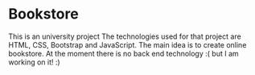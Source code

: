 # Bookstore
This is an university project
The technologies used for that project are HTML, CSS, Bootstrap and JavaScript.
The main idea is to create online bookstore. At the moment there is no back end technology :( but I am working on it! :)
